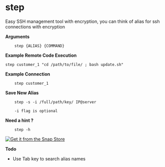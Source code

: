 # step
Easy SSH management tool with encryption, you can think of alias for ssh connections with encryption

**Arguments**

````shell
    step {ALIAS} {COMMAND}
````

**Example Remote Code Execution**

````shell
step customer_1 "cd /path/to/file/ ; bash update.sh"
````

**Example Connection**

````shell
    step customer_1
````

**Save New Alias**

````shell
    step -s -i /full/path/key/ IP@server
````
````shell
    -i flag is optional
````

**Need a hint ?**
````shell
    step -h
````



<a href="https://snapcraft.io/stepp">
  <img alt="Get it from the Snap Store" src="https://snapcraft.io/static/images/badges/en/snap-store-black.svg" />
</a>





**Todo**
* Use Tab key to search alias names
